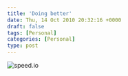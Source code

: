 ```yaml
---
title: 'Doing better'
date: Thu, 14 Oct 2010 20:32:16 +0000
draft: false
tags: [Personal]
categories: [Personal]
type: post
---
```


![](http://speed.io/pics/3571/5858/speed.io.png "speed.io")